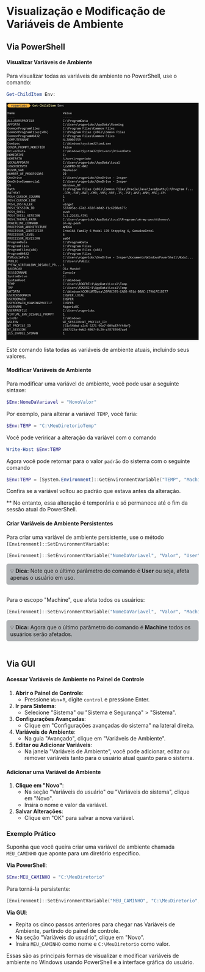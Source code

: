 # Visualização e Modificação de Variáveis de Ambiente

## Via PowerShell

#### Visualizar Variáveis de Ambiente

Para visualizar todas as variáveis de ambiente no PowerShell, use o comando:

```powershell
Get-ChildItem Env:
```
![Resultado do Comando Get-ChildItem ENV:](img/img001.png)

Este comando lista todas as variáveis de ambiente atuais, incluindo seus valores.

#### Modificar Variáveis de Ambiente

Para modificar uma variável de ambiente, você pode usar a seguinte sintaxe:

```powershell
$Env:NomeDaVariavel = "NovoValor"
```

Por exemplo, para alterar a variável `TEMP`, você faria:

```powershell
$Env:TEMP = "C:\MeuDiretorioTemp"
```

Você pode veriricar a alteração da variável com o comando

``` PowerShell
Write-Host $Env:TEMP
```
Agora você pode retornar para o valor `padrão` do sistema com o seguinte comando

``` PowerShell
$Env:TEMP = [System.Environment]::GetEnvironmentVariable("TEMP", "Machine")
```

Confira se a variável voltou ao padrão que estava antes da alteração.

** No entanto, essa alteração é temporária e só permanece até o fim da sessão atual do PowerShell.

#### Criar Variáveis de Ambiente Persistentes

Para criar uma variável de ambiente persistente, use o método `[Environment]::SetEnvironmentVariable`:

```powershell
[Environment]::SetEnvironmentVariable("NomeDaVariavel", "Valor", "User")
```
<div style="border: 1px solidrgb(19, 20, 20); border-left-width: 5px; padding: 10px; background-color:rgb(175, 178, 181); border-radius: 5px;">
💡 <strong>Dica:</strong> Note que o último parâmetro do comando é <strong>User</strong> ou seja, afeta apenas o usuário em uso.
</div><br>

Para o escopo "Machine", que afeta todos os usuários:

```powershell
[Environment]::SetEnvironmentVariable("NomeDaVariavel", "Valor", "Machine")
```

<div style="border: 1px solidrgb(19, 20, 20); border-left-width: 5px; padding: 10px; background-color:rgb(175, 178, 181); border-radius: 5px;">
💡 <strong>Dica:</strong> Agora que o último parâmetro do comando é <strong>Machine</strong> todos os usuários serão afetados.
</div><br>

## Via GUI

#### Acessar Variáveis de Ambiente no Painel de Controle

1. **Abrir o Painel de Controle**:
    - Pressione <kbd>`Win`</kbd>+<kbd>`R`</kbd>, digite `control` e pressione Enter.
2. **Ir para Sistema**:
    - Selecione "Sistema" ou "Sistema e Segurança" > "Sistema".
3. **Configurações Avançadas**:
    - Clique em "Configurações avançadas do sistema" na lateral direita.
4. **Variáveis de Ambiente**:
    - Na guia "Avançado", clique em "Variáveis de Ambiente".
5. **Editar ou Adicionar Variáveis**:
    - Na janela "Variáveis de Ambiente", você pode adicionar, editar ou remover variáveis tanto para o usuário atual quanto para o sistema.

#### Adicionar uma Variável de Ambiente

1. **Clique em "Novo"**:
    - Na seção "Variáveis do usuário" ou "Variáveis do sistema", clique em "Novo".
    - Insira o nome e valor da variável.
2. **Salvar Alterações**:
    - Clique em "OK" para salvar a nova variável.

### Exemplo Prático

Suponha que você queira criar uma variável de ambiente chamada `MEU_CAMINHO` que aponte para um diretório específico.

**Via PowerShell**:

```powershell
$Env:MEU_CAMINHO = "C:\MeuDiretorio"
```

Para torná-la persistente:

```powershell
[Environment]::SetEnvironmentVariable("MEU_CAMINHO", "C:\MeuDiretorio", "User")
```

**Via GUI**:

- Repita os cinco passos anteriores para chegar nas Variáveis de Ambiente, partindo do painel de controle.
- Na seção "Variáveis do usuário", clique em "Novo".
- Insira `MEU_CAMINHO` como nome e `C:\MeuDiretorio` como valor.

Essas são as principais formas de visualizar e modificar variáveis de ambiente no Windows usando PowerShell e a interface gráfica do usuário.
